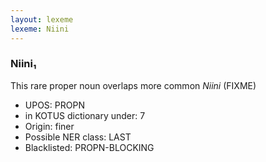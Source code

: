 ```yaml
---
layout: lexeme
lexeme: Niini
---
```


###  Niini₁

This rare proper noun overlaps more common *Niini* (FIXME)
* UPOS:  PROPN
* in KOTUS dictionary under:  7
* Origin:  finer
* Possible NER class:  LAST
* Blacklisted:  PROPN-BLOCKING

